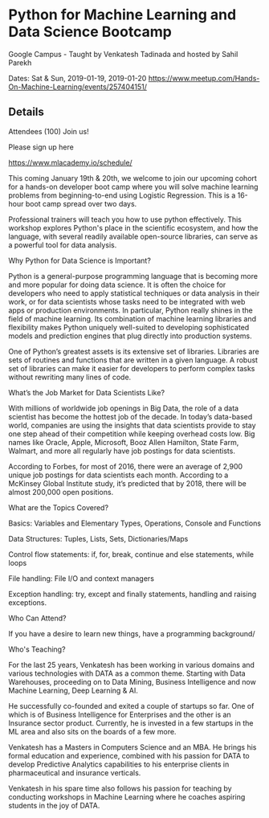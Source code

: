 # Python for Machine Learning and Data Science Bootcamp
Google Campus - Taught by Venkatesh Tadinada and hosted by Sahil Parekh

Dates: Sat & Sun, 2019-01-19, 2019-01-20
https://www.meetup.com/Hands-On-Machine-Learning/events/257404151/

## Details
Attendees (100)
Join us!

Please sign up here

https://www.mlacademy.io/schedule/

This coming January 19th & 20th, we welcome to join our upcoming cohort for a hands-on developer boot camp where you will solve machine learning problems from beginning-to-end using Logistic Regression. This is a 16-hour boot camp spread over two days.

Professional trainers will teach you how to use python effectively. This workshop explores Python's place in the scientific ecosystem, and how the language, with several readily available open-source libraries, can serve as a powerful tool for data analysis.

Why Python for Data Science is Important?

Python is a general-purpose programming language that is becoming more and more popular for doing data science. It is often the choice for developers who need to apply statistical techniques or data analysis in their work, or for data scientists whose tasks need to be integrated with web apps or production environments. In particular, Python really shines in the field of machine learning. Its combination of machine learning libraries and flexibility makes Python uniquely well-suited to developing sophisticated models and prediction engines that plug directly into production systems.

One of Python’s greatest assets is its extensive set of libraries. Libraries are sets of routines and functions that are written in a given language. A robust set of libraries can make it easier for developers to perform complex tasks without rewriting many lines of code.

What’s the Job Market for Data Scientists Like?

With millions of worldwide job openings in Big Data, the role of a data scientist has become the hottest job of the decade. In today’s data-based world, companies are using the insights that data scientists provide to stay one step ahead of their competition while keeping overhead costs low. Big names like Oracle, Apple, Microsoft, Booz Allen Hamilton, State Farm, Walmart, and more all regularly have job postings for data scientists.

According to Forbes, for most of 2016, there were an average of 2,900 unique job postings for data scientists each month. According to a McKinsey Global Institute study, it’s predicted that by 2018, there will be almost 200,000 open positions.

What are the Topics Covered?

Basics: Variables and Elementary Types, Operations, Console and Functions

Data Structures: Tuples, Lists, Sets, Dictionaries/Maps

Control flow statements: if, for, break, continue and else statements, while loops

File handling: File I/O and context managers

Exception handling: try, except and finally statements, handling and raising exceptions.

Who Can Attend?

If you have a desire to learn new things, have a programming background/

Who's Teaching?

For the last 25 years, Venkatesh has been working in various domains and various technologies with DATA as a common theme. Starting with Data Warehouses, proceeding on to Data Mining, Business Intelligence and now Machine Learning, Deep Learning & AI.

He successfully co-founded and exited a couple of startups so far. One of which is of Business Intelligence for Enterprises and the other is an Insurance sector product. Currently, he is invested in a few startups in the ML area and also sits on the boards of a few more.

Venkatesh has a Masters in Computers Science and an MBA. He brings his formal education and experience, combined with his passion for DATA to develop Predictive Analytics capabilities to his enterprise clients in pharmaceutical and insurance verticals.

Venkatesh in his spare time also follows his passion for teaching by conducting workshops in Machine Learning where he coaches aspiring students in the joy of DATA.


